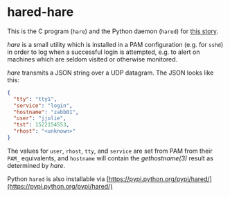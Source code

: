 # hared-hare

This is the C program (`hare`) and the Python daemon (`hared`) for [this story](https://jpmens.net/2018/03/25/alerting-on-ssh-logins/).

_hare_ is a small utility which is installed in a PAM configuration (e.g. for `sshd`) in order to log when a successful login is attempted, e.g. to alert on machines which are seldom visited or otherwise monitored.

_hare_ transmits a JSON string over a UDP datagram. The JSON looks like this:

```json
{
  "tty": "tty1",
  "service": "login",
  "hostname": "zabb01",
  "user": "jjolie",
  "tst": 1522154553,
  "rhost": "<unknown>"
}
```

The values for `user`, `rhost`, `tty`, and `service` are set from PAM from their `PAM_` equivalents, and `hostname` will contain the _gethostname(3)_ result as determined by _hare_.

Python `hared` is also installable via [https://pypi.python.org/pypi/hared/](https://pypi.python.org/pypi/hared/)
